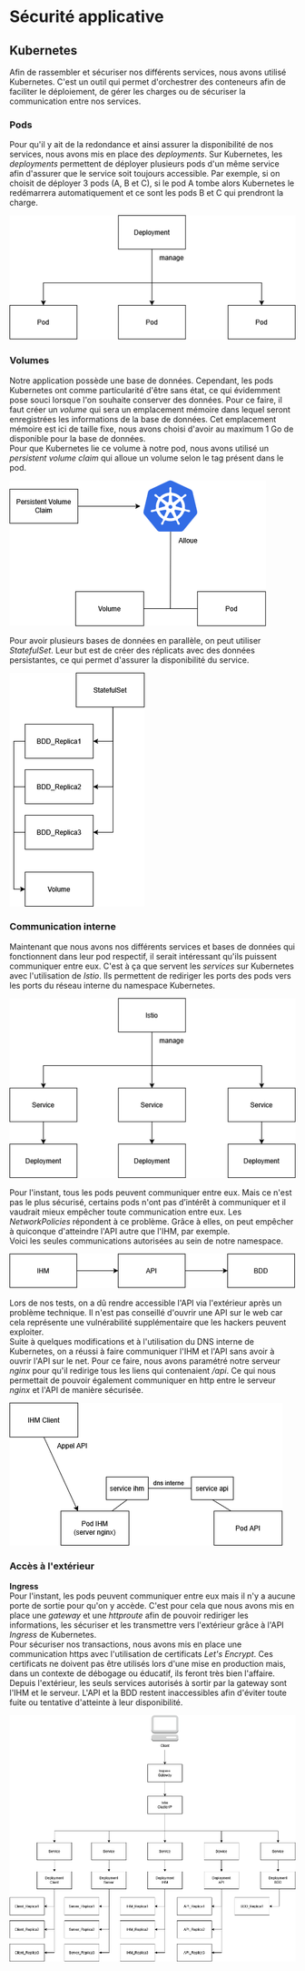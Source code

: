 # Sécurité applicative

## Kubernetes  
Afin de rassembler et sécuriser nos différents services, nous avons utilisé Kubernetes. C'est un outil qui permet d'orchestrer des conteneurs afin de faciliter le déploiement, de gérer les charges ou de sécuriser la communication entre nos services.

### Pods  
Pour qu'il y ait de la redondance et ainsi assurer la disponibilité de nos services, nous avons mis en place des *deployments*. Sur Kubernetes, les *deployments* permettent de déployer plusieurs pods d'un même service afin d'assurer que le service soit toujours accessible. Par exemple, si on choisit de déployer 3 pods (A, B et C), si le pod A tombe alors Kubernetes le redémarrera automatiquement et ce sont les pods B et C qui prendront la charge.

![pods](./images/pods.png)

### Volumes  
Notre application possède une base de données. Cependant, les pods Kubernetes ont comme particularité d'être sans état, ce qui évidemment pose souci lorsque l'on souhaite conserver des données. Pour ce faire, il faut créer un *volume* qui sera un emplacement mémoire dans lequel seront enregistrées les informations de la base de données. Cet emplacement mémoire est ici de taille fixe, nous avons choisi d'avoir au maximum 1 Go de disponible pour la base de données.  
Pour que Kubernetes lie ce volume à notre pod, nous avons utilisé un *persistent volume claim* qui alloue un volume selon le tag présent dans le pod.

![volume](./images/volume.png)

Pour avoir plusieurs bases de données en parallèle, on peut utiliser *StatefulSet*. Leur but est de créer des réplicats avec des données persistantes, ce qui permet d'assurer la disponibilité du service.

![stateful](./images/stateful.png)

### Communication interne  
Maintenant que nous avons nos différents services et bases de données qui fonctionnent dans leur pod respectif, il serait intéressant qu'ils puissent communiquer entre eux. C'est à ça que servent les *services* sur Kubernetes avec l'utilisation de *Istio*. Ils permettent de rediriger les ports des pods vers les ports du réseau interne du namespace Kubernetes.

![service](./images/service.png)

Pour l'instant, tous les pods peuvent communiquer entre eux. Mais ce n'est pas le plus sécurisé, certains pods n'ont pas d’intérêt à communiquer et il vaudrait mieux empêcher toute communication entre eux. Les *NetworkPolicies* répondent à ce problème. Grâce à elles, on peut empêcher à quiconque d'atteindre l'API autre que l'IHM, par exemple.  
Voici les seules communications autorisées au sein de notre namespace.

![policie](./images/policie.png)

Lors de nos tests, on a dû rendre accessible l'API via l'extérieur après un problème technique. Il n'est pas conseillé d'ouvrir une API sur le web car cela représente une vulnérabilité supplémentaire que les hackers peuvent exploiter.  
Suite à quelques modifications et à l'utilisation du DNS interne de Kubernetes, on a réussi à faire communiquer l'IHM et l'API sans avoir à ouvrir l'API sur le net. Pour ce faire, nous avons paramétré notre serveur *nginx* pour qu'il redirige tous les liens qui contenaient */api*. Ce qui nous permettait de pouvoir également communiquer en http entre le serveur *nginx* et l'API de manière sécurisée.

![nginx](./images/nginx.png)

### Accès à l'extérieur  
**Ingress**  
Pour l'instant, les pods peuvent communiquer entre eux mais il n'y a aucune porte de sortie pour qu'on y accède. C'est pour cela que nous avons mis en place une *gateway* et une *httproute* afin de pouvoir rediriger les informations, les sécuriser et les transmettre vers l'extérieur grâce à l'API *Ingress* de Kubernetes.  
Pour sécuriser nos transactions, nous avons mis en place une communication https avec l'utilisation de certificats *Let's Encrypt*. Ces certificats ne doivent pas être utilisés lors d'une mise en production mais, dans un contexte de débogage ou éducatif, ils feront très bien l'affaire.  
Depuis l'extérieur, les seuls services autorisés à sortir par la gateway sont l'IHM et le serveur. L'API et la BDD restent inaccessibles afin d'éviter toute fuite ou tentative d'atteinte à leur disponibilité.

![global](./images/global.png)
